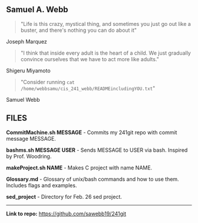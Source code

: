 ## Samuel A. Webb

> "Life is this crazy, mystical thing, and sometimes you just go out like a buster, and there's
> nothing you can do about it"

Joseph Marquez

> "I think that inside every adult is the heart of a child. We just gradually convince ourselves 
> that we have to act more like adults."

Shigeru Miyamoto

> "Consider running `cat /home/webbsamu/cis_241_webb/READMEincludingYOU.txt`"

Samuel Webb

## FILES

**CommitMachine.sh MESSAGE** - Commits my 241git repo with commit message MESSAGE.

**bashms.sh MESSAGE USER** - Sends MESSAGE to USER via bash. Inspired by Prof. Woodring.

**makeProject.sh NAME** - Makes C project with name NAME.

**Glossary.md** - Glossary of unix/bash commands and how to use them. Includes flags and examples.

**sed_project** - Directory for Feb. 26 sed project.

---

**Link to repo:** https://github.com/sawebb19/241git
